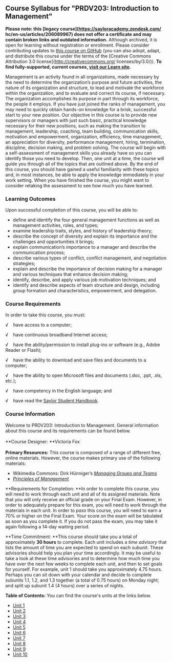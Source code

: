 Course Syllabus for "PRDV203: Introduction to Management"
---------------------------------------------------------

**Please note: this [legacy course](https://sayloracademy.zendesk.com/
hc/en-us/articles/206089967) does not offer a certificate and may contain 
broken links and outdated information.** Although archived, it is open 
for learning without registration or enrollment. Please consider contributing 
updates to [this course on GitHub](https://github.com/saylordotorg/course_prdv203) 
(you can also adopt, adapt, and distribute this course under the terms of 
the [Creative Commons Attribution 3.0 license](http://creativecommons.org/
licenses/by/3.0/)). **To find fully-supported, current courses, [visit our 
Learn site](https://learn.saylor.org).**

Management is an activity found in all organizations, made necessary by
the need to determine the organization’s purpose and future activities,
the nature of its organization and structure, to lead and motivate the
workforce within the organization, and to evaluate and correct its
course, if necessary. The organization accomplishes its purpose in part
through its workforce, the people it employs. If you have just joined
the ranks of management, you may need to quickly obtain hands-on
knowledge for a brisk, successful start to your new position. Our
objective in this course is to provide new supervisors or managers with
just such basic, practical knowledge necessary for their new positions,
such as making the transition to management, leadership, coaching, team
building, communication skills, motivation and empowerment,
organization, efficiency, time management, an appreciation for
diversity, performance management, hiring, termination, discipline,
decision making, and problem solving. The course will begin with a
self-assessment of management skills you already have so you can
identify those you need to develop. Then, one unit at a time, the course
will guide you through all of the topics that are outlined above. By the
end of this course, you should have gained a useful familiarity with
these topics and, in most instances, be able to apply the knowledge
immediately in your work setting. When you have finished the course, you
might want to consider retaking the assessment to see how much you have
learned.

### Learning Outcomes

Upon successful completion of this course, you will be able to:

-   define and identify the four general management functions as well as
    management activities, roles, and types;
-   examine leadership traits, styles, and history of leadership theory;
-   describe the concept of diversity and explain its importance and the
    challenges and opportunities it brings;
-   explain communication’s importance to a manager and describe the
    communication process;
-   describe various types of conflict, conflict management, and
    negotiation strategies;
-   explain and describe the importance of decision making for a manager
    and various techniques that enhance decision making;
-   identify, describe, and apply various job motivation techniques; and
-   identify and describe aspects of team structure and design,
    including group formation and characteristics, empowerment, and
    delegation.

### Course Requirements

In order to take this course, you must:  
  
 √    have access to a computer;  
  
 √    have continuous broadband Internet access;  
  
 √    have the ability/permission to install plug-ins or software (e.g.,
Adobe Reader or Flash);  
  
 √    have the ability to download and save files and documents to a
computer;  
  
 √    have the ability to open Microsoft files and documents (.doc,
.ppt, .xls, etc.);  
  
 √    have competency in the English language; and  
  
 √    have read the [Saylor Student
Handbook](http://www.saylor.org/site/wp-content/uploads/2012/05/Saylor-StudentHandbook.pdf).

### Course Information

Welcome to PRDV203: Introduction to Management. General information
about this course and its requirements can be found below.  
    
 **Course Designer: **Victoria Fox  
    
 **Primary Resources:** This course is composed of a range of different
free, online materials. However, the course makes primary use of the
following materials:  

-   Wikimedia Commons: Dirk Hünniger’s *[Managing Groups and
    Teams](http://upload.wikimedia.org/wikipedia/commons/4/42/Managing_Groups_and_Teams.pdf)*
-   *[Principles of
    Management](http://www.saylor.org/site/textbooks/Principles%20of%20Management.pdf)*

**Requirements for Completion: **In order to complete this course, you
will need to work through each unit and all of its assigned materials.
Note that you will only receive an official grade on your Final Exam.
However, in order to adequately prepare for this exam, you will need to
work through the materials in each unit. In order to *pass* this course,
you will need to earn a 70% or higher on the Final Exam. Your score on
the exam will be tabulated as soon as you complete it. If you do not
pass the exam, you may take it again following a 14-day waiting
period.  
  
 **Time Commitment: **This course should take you a total of
approximately **30 hours** to complete. Each unit includes a *time
advisory* that lists the amount of time you are expected to spend on
each subunit. These advisories should help you plan your time
accordingly. It may be useful to take a look at these time advisories
and to determine how much time you have over the next few weeks to
complete each unit, and then to set goals for yourself. For example,
unit 1 should take you approximately 4.75 hours. Perhaps you can sit
down with your calendar and decide to complete subunits 1.1, 1.2, and
1.3 together (a total of 0.75 hours) on Monday night; and split up
subunit 1.4 (4 hours) over a series of nights.  
  
**Table of Contents:** You can find the course's units at the links below.

- [Unit 1](https://legacy.saylor.org/prdv203/Unit01/)
- [Unit 2](https://legacy.saylor.org/prdv203/Unit02/)
- [Unit 3](https://legacy.saylor.org/prdv203/Unit03/)
- [Unit 4](https://legacy.saylor.org/prdv203/Unit04/)
- [Unit 5](https://legacy.saylor.org/prdv203/Unit05/)
- [Unit 6](https://legacy.saylor.org/prdv203/Unit06/)
- [Unit 7](https://legacy.saylor.org/prdv203/Unit07/)
- [Unit 8](https://legacy.saylor.org/prdv203/Unit08/)
- [Unit 9](https://legacy.saylor.org/prdv203/Unit09/)
- [Unit 10](https://legacy.saylor.org/prdv203/Unit10/)
